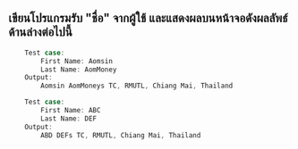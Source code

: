 ## เขียนโปรแกรมรับ "ชื่อ" จากผู้ใช้ และแสดงผลบนหน้าจอดังผลลัพธ์ด้านล่างต่อไปนี้ 
```c++
    Test case:
        First Name: Aomsin
        Last Name: AomMoney
    Output:
        Aomsin AomMoneys TC, RMUTL, Chiang Mai, Thailand

    Test case:
        First Name: ABC
        Last Name: DEF
    Output:
        ABD DEFs TC, RMUTL, Chiang Mai, Thailand
```

